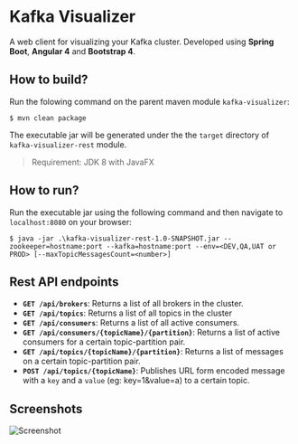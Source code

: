 # Kafka Visualizer
A web client for visualizing your Kafka cluster. Developed using **Spring Boot**, **Angular 4** and **Bootstrap 4**.

## How to build?
Run the folowing command on the parent maven module `kafka-visualizer`:

`$ mvn clean package`

The executable jar will be generated under the the `target` directory of `kafka-visualizer-rest` module.

> Requirement: JDK 8 with JavaFX 

## How to run?
Run the executable jar using the following command and then navigate to `localhost:8080` on your browser:

`$ java -jar .\kafka-visualizer-rest-1.0-SNAPSHOT.jar --zookeeper=hostname:port --kafka=hostname:port --env=<DEV,QA,UAT or PROD> [--maxTopicMessagesCount=<number>]`

## Rest API endpoints
- **`GET /api/brokers`**: Returns a list of all brokers in the cluster.
- **`GET /api/topics`**: Returns a list of all topics in the cluster
- **`GET /api/consumers`**: Returns a list of all active consumers.
- **`GET /api/consumers/{topicName}/{partition}`**: Returns a list of active consumers for a certain topic-partition pair.
- **`GET /api/topics/{topicName}/{partition}`**: Returns a list of messages on a certain topic-partition pair.
- **`POST /api/topics/{topicName}`**: Publishes URL form encoded message with a `key` and a `value` (eg: key=1&value=a) to a certain topic. 

## Screenshots 

![Screenshot](https://github.com/enthusiast94/kafka-visualizer/blob/master/screenshot_1.png)
